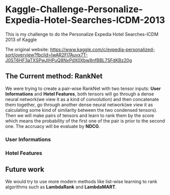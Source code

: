 # Kaggle-Challenge-Personalize-Expedia-Hotel-Searches-ICDM-2013
This is my challenge to do the Personalize Expedia Hotel Searches-ICDM 2013 of Kaggle 

The original website: https://www.kaggle.com/c/expedia-personalized-sort/overview?fbclid=IwAR2Fl7Auvx7T-J0ST6HF3aTXSPwJIHPuQ8NxPdX0Xbw8nfBBL7SFdKBz20g

## The Current method: RankNet
We were trying to create a pair-wise RankNet with two tensor inputs: **User Informations** and **Hotel Features**, both tensors will go through a dense neural network(we view it as a kind of convolution) and then concatenate them together, go through another dense neural network(we view it as calculating some kind of similarity between the two condensed tensors). Then we will make pairs of tensors and learn to rank them by the score which means the probability of the first one of the pair is prior to the second one. The accruacy will be evaluate by **NDCG**. 

### User Informations
### Hotel Features

## Future work
We would try to use more modern methods like list-wise learning to rank algorithms such as **LambdaRank** and **LambdaMART**.
